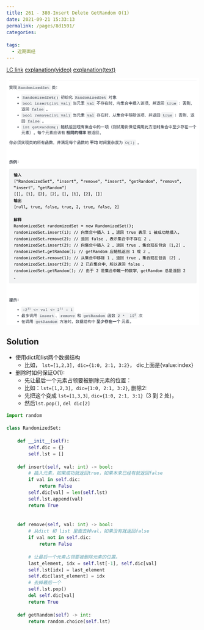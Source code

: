 ```yaml
---
title: 261 - 380-Insert Delete GetRandom O(1)
date: 2021-09-21 15:33:13
permalink: /pages/8d1591/
categories:
  
tags:
  - 近期面经
---
```

[LC link](https://leetcode.cn/problems/insert-delete-getrandom-o1/)
  [explanation(video)](https://zxi.mytechroad.com/blog/hashtable/leetcode-380-insert-delete-getrandom-o1/)
  [explanation(text)](https://leetcode-cn.com/problems/insert-delete-getrandom-o1/solution/chang-shu-shi-jian-cha-ru-shan-chu-he-huo-qu-sui-j/)

![](https://raw.githubusercontent.com/emmableu/image/master/380-0.png)

## Solution
- 使用dict和list两个数据结构
  - 比如， `lst=[1,2,3], dic={1:0, 2:1, 3:2}`， dic上面是{value:index}
- 删除时如何保证O(1):
  - 先让最后一个元素占领要被删除元素的位置：
  - 比如：`lst=[1,2,3], dic={1:0, 2:1, 3:2}`, 删除2:
  - 先把这个变成 `lst=[1,3,3]`, `dic={1:0, 2:1, 3:1} `(3 到 2 处)，
  - 然后`lst.pop()`, `del dic[2]`

```python
import random

class RandomizedSet:

    def __init__(self):
        self.dic = {}
        self.lst = []
    
    def insert(self, val: int) -> bool:
        # 插入元素，如果成功就返回true，如果本来已经有就返回false
        if val in self.dic:
            return False
        self.dic[val] = len(self.lst)
        self.lst.append(val)
        return True

        
    def remove(self, val: int) -> bool:
        # 从dict 和 list 里面去掉val，如果没有就返回false  
        if val not in self.dic:
            return False
        
        # 让最后一个元素占领要被删除元素的位置。
        last_element, idx = self.lst[-1], self.dic[val]
        self.lst[idx] = last_element
        self.dic[last_element] = idx
        # 去掉最后一个
        self.lst.pop()
        del self.dic[val]
        return True

    def getRandom(self) -> int:
        return random.choice(self.lst)
```
